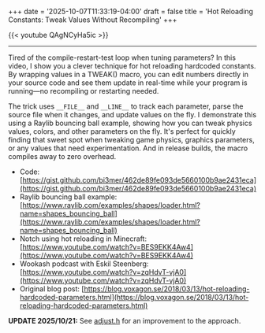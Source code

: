 +++
date = '2025-10-07T11:33:19-04:00'
draft = false
title = 'Hot Reloading Constants: Tweak Values Without Recompiling'
+++

{{< youtube QAgNCyHa5ic >}}

----

Tired of the compile-restart-test loop when tuning parameters? In this video, I show you a clever technique for hot reloading hardcoded constants. By wrapping values in a TWEAK() macro, you can edit numbers directly in your source code and see them update in real-time while your program is running—no recompiling or restarting needed.

The trick uses `__FILE__` and `__LINE__` to track each parameter, parse the source file when it changes, and update values on the fly. I demonstrate this using a Raylib bouncing ball example, showing how you can tweak physics values, colors, and other parameters on the fly. It's perfect for quickly finding that sweet spot when tweaking game physics, graphics parameters, or any values that need experimentation. And in release builds, the macro compiles away to zero overhead.

- Code: [https://gist.github.com/bi3mer/462de89fe093de5660100b9ae2431eca](https://gist.github.com/bi3mer/462de89fe093de5660100b9ae2431eca)
- Raylib bouncing ball example: [https://www.raylib.com/examples/shapes/loader.html?name=shapes_bouncing_ball](https://www.raylib.com/examples/shapes/loader.html?name=shapes_bouncing_ball)
- Notch using hot reloading in Minecraft: [https://www.youtube.com/watch?v=BES9EKK4Aw4](https://www.youtube.com/watch?v=BES9EKK4Aw4)
- Wookash podcast with Eskil Steenberg: [https://www.youtube.com/watch?v=zqHdvT-vjA0](https://www.youtube.com/watch?v=zqHdvT-vjA0)
- Original blog post: [https://blog.voxagon.se/2018/03/13/hot-reloading-hardcoded-parameters.html](https://blog.voxagon.se/2018/03/13/hot-reloading-hardcoded-parameters.html)


**UPDATE 2025/10/21:** See [adjust.h](https://github.com/bi3mer/adjust.h/blob/main/adjust.h) for an improvement to the approach.